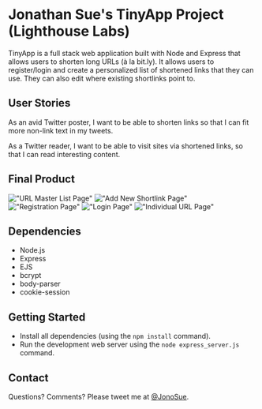 # Jonathan Sue's TinyApp Project (Lighthouse Labs)

TinyApp is a full stack web application built with Node and Express that allows users to shorten long URLs (à la bit.ly). It allows users to register/login and create a personalized list of shortened links that they can use. They can also edit where existing shortlinks point to.


## User Stories

As an avid Twitter poster,
I want to be able to shorten links
so that I can fit more non-link text in my tweets.

As a Twitter reader,
I want to be able to visit sites via shortened links,
so that I can read interesting content.


## Final Product

![&quot;URL Master List Page&quot;](https://raw.githubusercontent.com/jonosue/tinyapp-project/master/docs/url-list-page.png)
![&quot;Add New Shortlink Page&quot;](https://raw.githubusercontent.com/jonosue/tinyapp-project/master/docs/new-urls-page.png)
![&quot;Registration Page&quot;](https://raw.githubusercontent.com/jonosue/tinyapp-project/master/docs/register-page.png)
![&quot;Login Page&quot;](https://raw.githubusercontent.com/jonosue/tinyapp-project/master/docs/login-page.png)
![&quot;Individual URL Page&quot;](https://raw.githubusercontent.com/jonosue/tinyapp-project/master/docs/individual-url-page.png)


## Dependencies

- Node.js
- Express
- EJS
- bcrypt
- body-parser
- cookie-session


## Getting Started

- Install all dependencies (using the `npm install` command).
- Run the development web server using the `node express_server.js` command.

## Contact

Questions? Comments? Please tweet me at [@JonoSue](http://twitter.com/JonoSue).
